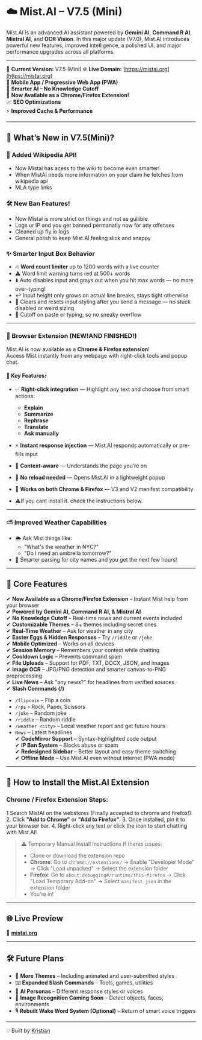 # ☁️ Mist.AI – V7.5 (Mini)

Mist.AI is an advanced AI assistant powered by **Gemini AI**, **Command R AI**, **Mistral AI**, and **OCR Vision**. In this major update (V7.0), Mist.AI introduces powerful new features, improved intelligence, a polished UI, and major performance upgrades across all platforms.

---

🚀 **Current Version:** V7.5 (Mini)
🌐 **Live Domain:** [https://mistai.org](https://mistai.org)  
📱 **Mobile App / Progressive Web App (PWA)**  
🧠 **Smarter AI – No Knowledge Cutoff**  
🧩 **Now Available as a Chrome/Firefox Extension!**  
📈 **SEO Optimizations**  
⚡ **Improved Cache & Performance**

---

## 🚀 What’s New in V7.5(Mini)?

### 🧠 Added Wikipedia API! 
- Now Mistai has acess to the wiki to become even smarter!
- When MistAI needs more information on your claim he fetches from wikipedia api 
- MLA type links

### 🛠️ New Ban Features! 
- Now Mistai is more strict on things and not as gullible 
- Logs ur IP and you get banned permanatly now for any offenses
- Cleaned up fly.io logs
- General polish to keep Mist.AI feeling slick and snappy

### ✨ Smarter Input Box Behavior  
- 🔥 **Word count limiter** up to 1200 words with a live counter  
- ⚠️ Word limit warning turns red at 500+ words  
- ⬇️ Auto disables input and grays out when you hit max words — no more over-typing!  
- ↩️ Input height only grows on actual line breaks, stays tight otherwise  
- 🧹 Clears and resets input styling after you send a message — no stuck disabled or weird sizing  
- 🚫 Cutoff on paste or typing, so no sneaky overflow

---

### 🧩 Browser Extension (NEW!AND FINISHED!)

Mist.AI is now available as a **Chrome & Firefox extension**!  
Access Mist instantly from any webpage with right-click tools and popup chat.

#### 🔹 Key Features:
- ✅ **Right-click integration** — Highlight any text and choose from smart actions:
  - **Explain**
  - **Summarize**
  - **Rephrase**
  - **Translate**
  - **Ask manually**
- ⚡ **Instant response injection** — Mist.AI responds automatically or pre-fills input
- 🔁 **Context-aware** — Understands the page you’re on
- 🧠 **No reload needed** — Opens Mist.AI in a lightweight popup
- 🧩 **Works on both Chrome & Firefox** — V3 and V2 manifest compatibility

- ⚠️If you cant install it. check the instructions below.

---

### ⛅ Improved Weather Capabilities
- 🌦️ Ask Mist things like:
  - "What's the weather in NYC?"
  - "Do I need an umbrella tomorrow?"
- 🧠 Smarter parsing for city names and you get the next few hours!

---

## 📌 Core Features

✔ **Now Available as a Chrome/Firefox Extension** – Instant Mist help from your browser  
✔ **Powered by Gemini AI, Command R AI, & Mistral AI**  
✔ **No Knowledge Cutoff** – Real-time news and current events included  
✔ **Customizable Themes** – 8+ themes including secret ones  
✔ **Real-Time Weather** – Ask for weather in any city  
✔ **Easter Eggs & Hidden Responses** – Try `/riddle` or `/joke`  
✔ **Mobile Optimized** – Works on all devices  
✔ **Session Memory** – Remembers your context while chatting  
✔ **Cooldown Logic** – Prevents command spam  
✔ **File Uploads** – Support for PDF, TXT, DOCX, JSON, and images  
✔ **Image OCR** – JPG/PNG detection and smarter canvas-to-PNG preprocessing  
✔ **Live News** – Ask "any news?" for headlines from verified sources  
✔ **Slash Commands (/)**  
   - `/flipcoin` – Flip a coin  
   - `/rps` – Rock, Paper, Scissors  
   - `/joke` – Random joke  
   - `/riddle` – Random riddle  
   - `/weather <city>` – Local weather report and get future hours
   - `News` – Latest headlines  
✔ **CodeMirror Support** – Syntax-highlighted code output  
✔ **IP Ban System** – Blocks abuse or spam  
✔ **Redesigned Sidebar** – Better layout and easy theme switching  
✔ **Offline Mode** – Use Mist.AI even without internet (PWA mode)

---

## 🧩 How to Install the Mist.AI Extension

### Chrome / Firefox Extension Steps:
1 Search MistAI on the webstores (Finally accepted to chrome and firefox!).
2. Click **"Add to Chrome"** or **"Add to Firefox"**.
3. Once installed, pin it to your browser bar.
4. Right-click any text or click the icon to start chatting with Mist.AI!

> ⚠️ Temporary Manual Install Instructions If theres issues:
> - Clone or download the extension repo
> - **Chrome**: Go to `chrome://extensions/` → Enable "Developer Mode" → Click "Load unpacked" → Select the extension folder  
> - **Firefox**: Go to `about:debugging#/runtime/this-firefox` → Click "Load Temporary Add-on" → Select `manifest.json` in the extension folder  
> - You're in!

---

## 🌐 Live Preview  
🔗 **[mistai.org](https://mistai.org)**  

---

## 🛠️ Future Plans
- 🎨 **More Themes** – Including animated and user-submitted styles  
- ⌨️ **Expanded Slash Commands** – Tools, games, utilities  
- 🧠 **AI Personas** – Different response styles or voices  
- 📸 **Image Recognition Coming Soon** – Detect objects, faces, environments  
- 🎙️ **Rebuilt Wake Word System (Optional)** – Return of smart voice triggers

---

💡 Built by [Kristian](https://builtbykristian.netlify.app)
